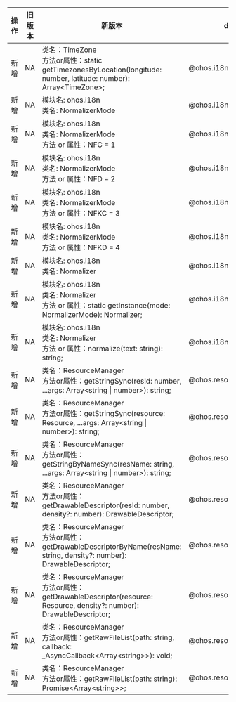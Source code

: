 | 操作 | 旧版本 | 新版本 | d.ts文件 |
| ---- | ------ | ------ | -------- |
|新增|NA|类名：TimeZone<br>方法or属性：static getTimezonesByLocation(longitude: number, latitude: number): Array\<TimeZone>;|@ohos.i18n.d.ts|
|新增|NA|模块名: ohos.i18n<br>类名: NormalizerMode|@ohos.i18n.d.ts|
|新增|NA|模块名: ohos.i18n<br>类名: NormalizerMode<br>方法 or 属性：NFC = 1|@ohos.i18n.d.ts|
|新增|NA|模块名: ohos.i18n<br>类名: NormalizerMode<br>方法 or 属性：NFD = 2|@ohos.i18n.d.ts|
|新增|NA|模块名: ohos.i18n<br>类名: NormalizerMode<br>方法 or 属性：NFKC = 3|@ohos.i18n.d.ts|
|新增|NA|模块名: ohos.i18n<br>类名: NormalizerMode<br>方法 or 属性：NFKD = 4|@ohos.i18n.d.ts|
|新增|NA|模块名: ohos.i18n<br>类名: Normalizer|@ohos.i18n.d.ts|
|新增|NA|模块名: ohos.i18n<br>类名: Normalizer<br>方法 or 属性：static getInstance(mode: NormalizerMode): Normalizer;|@ohos.i18n.d.ts|
|新增|NA|模块名: ohos.i18n<br>类名: Normalizer<br>方法 or 属性：normalize(text: string): string;|@ohos.i18n.d.ts|
|新增|NA|类名：ResourceManager<br>方法or属性：getStringSync(resId: number, ...args: Array\<string \| number>): string;|@ohos.resourceManager.d.ts|
|新增|NA|类名：ResourceManager<br>方法or属性：getStringSync(resource: Resource, ...args: Array\<string \| number>): string;|@ohos.resourceManager.d.ts|
|新增|NA|类名：ResourceManager<br>方法or属性：getStringByNameSync(resName: string, ...args: Array\<string \| number>): string;|@ohos.resourceManager.d.ts|
|新增|NA|类名：ResourceManager<br>方法or属性：getDrawableDescriptor(resId: number, density?: number): DrawableDescriptor;|@ohos.resourceManager.d.ts|
|新增|NA|类名：ResourceManager<br>方法or属性：getDrawableDescriptorByName(resName: string, density?: number): DrawableDescriptor;|@ohos.resourceManager.d.ts|
|新增|NA|类名：ResourceManager<br>方法or属性：getDrawableDescriptor(resource: Resource, density?: number): DrawableDescriptor;|@ohos.resourceManager.d.ts|
|新增|NA|类名：ResourceManager<br>方法or属性：getRawFileList(path: string, callback: _AsyncCallback\<Array\<string>>): void;|@ohos.resourceManager.d.ts|
|新增|NA|类名：ResourceManager<br>方法or属性：getRawFileList(path: string): Promise\<Array\<string>>;|@ohos.resourceManager.d.ts|
